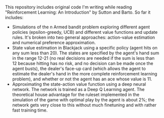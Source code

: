 This repository includes original code I'm writing while reading "Reinforcement Learning: An Introduction" by Sutton and Barto. So far it includes:
 - Simulations of the n Armed bandit problem exploring different agent policies (epsilon-greedy, UCB) and different value functions and update rules. It's broken into two general approaches:
 action-value estimation and numerical preference approximation.
 - State value estimation in Blackjack using a specific policy (agent hits on any sum less than 20). The states are specified by the agent's hand sum in the range 12-21 (no real decisions are
   needed if the sum is less than 12 because hitting has no risk, and no decision can be made once the agent busts), the dealer's face-up card (which allows the agent to estimate the dealer's
   hand in the more complete reinforcement learning problem), and whether or not the agent has an ace whose value is 11.
 - Approximating the state-action value function using a deep neural network. The network is trained as a Deep Q Learning agent. The theoretical house advantage for the ruleset implemented in the simulation of the game with optimal play by the agent is about 2%; the network gets very close to this without much finetuning and with rather fast training time.
